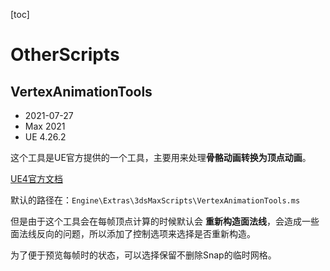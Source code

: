 [toc]

# OtherScripts

## VertexAnimationTools

- 2021-07-27
- Max 2021
- UE 4.26.2

这个工具是UE官方提供的一个工具，主要用来处理**骨骼动画转换为顶点动画**。

[UE4官方文档](https://docs.unrealengine.com/4.26/zh-CN/AnimatingObjects/SkeletalMeshAnimation/Tools/VertexAnimationTool/)

默认的路径在：`Engine\Extras\3dsMaxScripts\VertexAnimationTools.ms`

但是由于这个工具会在每帧顶点计算的时候默认会 **重新构造面法线**，会造成一些面法线反向的问题，所以添加了控制选项来选择是否重新构造。

为了便于预览每帧时的状态，可以选择保留不删除Snap的临时网格。